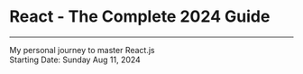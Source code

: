# React - The Complete 2024 Guide
<hr>

My personal journey to master React.js <br/>
Starting Date: Sunday Aug 11, 2024
